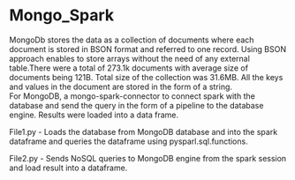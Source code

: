 # Mongo_Spark

MongoDb stores the data as a collection of documents where each document is stored in BSON format and referred to one record. Using BSON approach enables to store arrays without the need of any external table.There were a total of 273.1k documents with average size of documents being 121B. Total size of the collection was 31.6MB. 
All the keys and values in the document are stored in the form of a string.  
For MongoDB, a mongo-spark-connector to connect spark with the database and send the query in the form of a pipeline to the database engine. Results were loaded into a data frame.

File1.py - Loads the database from MongoDB database and into the spark dataframe and queries the dataframe using pysparl.sql.functions. 

File2.py - Sends NoSQL queries to MongoDB engine from the spark session and load result into a dataframe.

